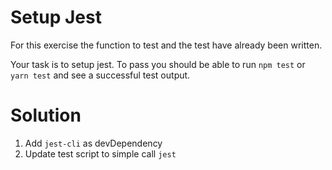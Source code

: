 # Setup Jest

For this exercise the function to test and the test have already been written. 

Your task is to setup jest. To pass you should be able to run `npm test` or `yarn test` and see a successful test output. 

# Solution

 1) Add `jest-cli` as devDependency
 2) Update test script to simple call `jest` 
